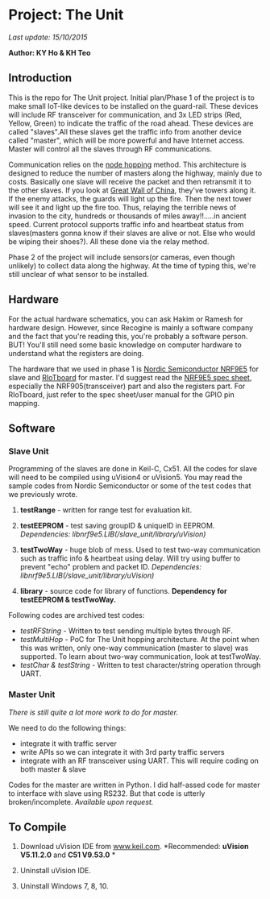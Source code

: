 # Project: The Unit #
*Last update: 15/10/2015*

**Author: KY Ho & KH Teo**

## Introduction ##

This is the repo for The Unit project. Initial plan/Phase 1 of the project is to make small IoT-like devices to
be installed on the guard-rail. These devices will include RF transceiver for communication, and 3x LED strips
(Red, Yellow, Green) to indicate the traffic of the road ahead. These devices are called "slaves".All these
slaves get the traffic info from another device called "master", which will be more powerful and have Internet
access. Master will control all the slaves through RF communications.

Communication relies on the [node hopping](http://goo.gl/1BpNpe) method. This architecture is designed to reduce
the number of masters along the highway, mainly due to costs. Basically one slave will receive the packet and
then retransmit it to the other slaves. If you look at [Great Wall of China](http://goo.gl/WxzdMD), they've
towers along it. If the enemy attacks, the guards will light up the fire. Then the next tower will see it and
light up the fire too. Thus, relaying the terrible news of invasion to the city, hundreds or thousands of miles
away!!.....in ancient speed. Current protocol supports traffic info and heartbeat status from slaves(masters
gonna know if their slaves are alive or not. Else who would be wiping their shoes?). All these done via the
relay method.

Phase 2 of the project will include sensors(or cameras, even though unlikely) to collect data along the highway.
At the time of typing this, we're still unclear of what sensor to be installed. 

## Hardware ##

For the actual hardware schematics, you can ask Hakim or Ramesh for hardware design. However, since Recogine is
mainly a software company and the fact that you're reading this, you're probably a software person. BUT! You'll
still need some basic knowledge on computer hardware to understand what the registers are doing. 

The hardware that we used in phase 1 is [Nordic Semiconductor NRF9E5](http://goo.gl/kr0hHA) for slave and
[RIoTboard](http://riotboard.org/) for master. I'd suggest read the [NRF9E5 spec sheet](http://goo.gl/NSFea8),
especially the NRF905(transceiver) part and also the registers part. For RIoTboard, just refer to the spec
sheet/user manual for the GPIO pin mapping. 


## Software ##

### Slave Unit ###

Programming of the slaves are done in Keil-C, Cx51. All the codes for slave will need to be compiled using
uVision4 or uVision5. You may read the sample codes from Nordic Semiconductor or some of the test codes that we
previously wrote.  

1. **testRange** - written for range test for evaluation kit.

2. **testEEPROM** - test saving groupID & uniqueID in EEPROM.
*Dependencies: libnrf9e5.LIB(/slave_unit/library/uVision)*

				 
3. **testTwoWay** - huge blob of mess. Used to test two-way communication such as traffic info & heartbeat using
delay. Will try using buffer to prevent "echo" problem and packet ID. 
*Dependencies: libnrf9e5.LIB(/slave_unit/library/uVision)*

4. **library** - source code for library of functions. 
**Dependency for testEEPROM & testTwoWay.**


Following codes are archived test codes:
+ _testRFString_ - Written to test sending multiple bytes through RF.
+ _testMultiHop_ - PoC for The Unit hopping architecture. At the point when this was written, only
one-way communication (master to slave) was supported. To learn about two-way communication, look at
testTwoWay.
+ _testChar & testString_ - Written to test character/string operation through UART.

### Master Unit ###

_There is still quite a lot more work to do for master._ 

We need to do the following things: 
+ integrate it with traffic server 
+ write APIs so we can integrate it with 3rd party traffic servers
+ integrate with an RF transceiver using UART. This will require coding on both master & slave

Codes for the master are written in Python. I did half-assed code for master to interface with slave using
RS232. But that code is utterly broken/incomplete. _Available upon request._


## To Compile ##

1. Download uVision IDE from www.keil.com. *Recommended: __uVision V5.11.2.0__ and __C51 V9.53.0__ *

2. Uninstall uVision IDE.

3. Uninstall Windows 7, 8, 10.
